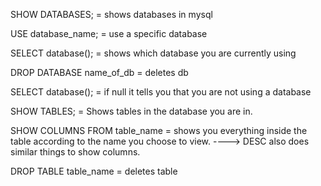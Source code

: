 SHOW DATABASES; = shows databases in mysql

USE database_name; = use a specific database

SELECT database(); = shows which database you are currently using

DROP DATABASE name_of_db = deletes db

SELECT database(); = if null it tells you that you are not using a database

SHOW TABLES; = Shows tables in the database you are in.

SHOW COLUMNS FROM table_name = shows you everything inside the table according to the name you choose to view. ----> DESC also does similar things to show columns.

DROP TABLE table_name = deletes table

